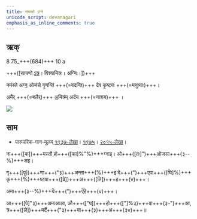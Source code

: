 ```yaml
---
title: नमस्ते ऽग्ने  
unicode_script: devanagari  
emphasis_as_inline_comments: true
---   
```


## ऋक्

8 75_+++(684)+++ 10 a

+++([सायणो [ऽत्र](https://archive.org/stream/RgVedaWithSayanasCommentaryPart2/rv_sayanabhasya_part2#page/n278/mode/1up&sa=D&ust=1542425956385000)। विश्वामित्रः। अग्निः।])+++

नम॑स्ते अग्न॒ ओज॑से गृ॒णन्ति॑ +++(=वदन्ति)+++ देव कृ॒ष्टयः॑ +++(=मनुष्याः)+++।

अमै॑र् +++(=बलैर्)+++ अ॒मित्र॑म् अर्दय +++(=नाशय)+++ ।

![](../../images/tall-agni-in-vedI-surrounded-by-lots-of-Rtvik-s-with-folded-hands-in-many-many-yAga-s-namaskAra-.png)


## साम

- पारम्परिक-गान-मूलम् [१९३७-लेखा](https://archive.org/stream/sAmaveda-jaiminIya-paravastu-paramparA-docs/sAmaveda-paravastu-1937#page/n9/mode/1up&sa=D&ust=1542425956385000)। [१९७५](https://archive.org/stream/sAmaveda-jaiminIya-paravastu-paramparA-docs/sAmaveda-paravastu-1975#page/n9/mode/1up&sa=D&ust=1542425956386000)। [२०१५-लेखा](https://archive.org/stream/sAmaveda-jaiminIya-paravastu-paramparA-docs/VIVAAHA%20UPANAYANA%20SAAMAANI#page/n4/mode/1up&sa=D&ust=1542425956386000)।
<div class="audioEmbed"  caption="रामानुजार्यः 1974 " src="https://archive
.org/download/jaiminIya-sAma-gAna-paravastu-tradition-rAmAnuja/namas-te-agne.mp3"></div>
<div class="audioEmbed"  caption="गोपालार्यः 2015  " src="https://archive
.org/download/jaiminIya-sAma-gAna-paravastu-tradition-gopAla-2015/namas-te-agne.mp3"></div>
<div class="audioEmbed"  caption="गोपालपवनयोर् अनुवचनम् 2015 1x" src="https://archive
.org/download/jaiminIya-sAma-gAna-paravastu-tradition-anuvachanam-gopAla-pavana-2015/namas-te-agne.mp3"></div>
<div class="audioEmbed"  caption="गोपालपवनयोर् अनुवचनम् 2015 1.5x" src="https://archive
.org/download/jaiminIya-sAma-gAna-paravastu-tradition-anuvachanam-gopAla-pavana-2015-150p-speed/namas-te-agne.mp3"></div>

ना+++([क])+++मस्तौ हो+++([का]%"%)+++ग्नाइ। ओ+++([तः]")+++ओजसा+++(३--%)+++अइ।

गृ+++([पॄ])+++णा+++("३)+++अन्ता+++(%)+++इ दे+++(")+++एवा+++([घि]%)+++ कृ+++(%)+++ष्टया+++([प्रे])+++अ+++([ति])+++ह+++(v)+++।

अमा+++(३--%)+++यॆ+++(")+++ऎहे+++(v)+++।

आ+++([पे]"३)+++अमाआआ, औ+++(["प])+++हो+++(["]%३)+++वा+++(३-")+++आ, त्र+++([ले])+++मर्दे+++("३)+++या+++(३)+++अ+++(३v)+++॥